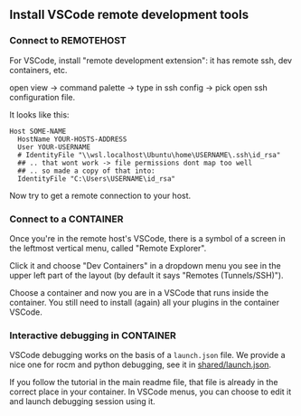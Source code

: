 ## Install VSCode remote development tools

### Connect to REMOTEHOST

For VSCode, install "remote development extension": it has remote ssh, dev containers, etc.

open view -> command palette -> type in ssh config -> pick open ssh configuration file.

It looks like this:
```
Host SOME-NAME
  HostName YOUR-HOSTS-ADDRESS
  User YOUR-USERNAME
  # IdentityFile "\\wsl.localhost\Ubuntu\home\USERNAME\.ssh\id_rsa" 
  ## .. that wont work -> file permissions dont map too well
  ## .. so made a copy of that into:
  IdentityFile "C:\Users\USERNAME\id_rsa"
```

Now try to get a remote connection to your host.

### Connect to a CONTAINER

Once you're in the remote host's VSCode, there is a symbol of a screen in the leftmost vertical menu, called "Remote Explorer".

Click it and choose "Dev Containers" in a dropdown menu you see in the upper left part of the layout (by default it says "Remotes (Tunnels/SSH)").

Choose a container and now you are in a VSCode that runs inside the container.  You still need to install (again) all your plugins in the container VSCode.

### Interactive debugging in CONTAINER 

VSCode debugging works on the basis of a `launch.json` file.  We provide a nice one for rocm and python debugging, see it in [shared/launch.json](shared/launch.json).

If you follow the tutorial in the main readme file, that file is already in the correct place in your container.  In VSCode menus, you can choose to edit it and launch
debugging session using it.
